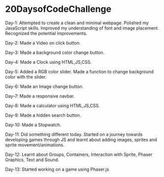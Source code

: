 # 20DaysofCodeChallenge
Day-1: 
Attempted to create a clean and minimal webpage.
Polished my JavaScript skills.
Improved my understanding of font and image placement.
Recognized the potential improvements.

Day-2:
Made a Video on click button.

Day-3:
Made a background color change button.

Day-4:
Made a Clock using HTML,JS,CSS.

Day-5:
Added a RGB color slider. Made a function to change background color with the slider.

Day-6:
Made an Image change button.

Day-7:
Made a responsive navbar.

Day-8:
Made a calculator using HTML,JS,CSS.

Day-9:
Made a hidden search button.

Day-10:
Made a Stopwatch.

Day-11:
Did something different today. Started on a journey towards developing games through JS and learnt about adding images, sprites and sprite movement/animations.

Day-12:
Learnt about Groups, Containers, Interaction with Sprite, Phaser Graphics, Text and Sound.

Day-13:
Started working on a game using Phaser.js

